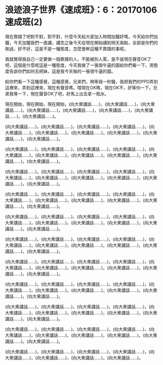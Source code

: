 # 浪迹浪子世界《速成班》：6：20170106速成班(2)

現在靠譜了吧對不對，對不對，什麼今天給大家加入時間加鐘好嗎，今天給你們加鐘，今天加鐘我們一直講，講完之後今天從現在開始講到明天兩點，全部是你們的剛過，好不好，這是不是一種態度，怎麼會幹這種不靠譜的事呢。

我就覺得我自己一定要做一個靠譜的人，不能被別人罵，是不是現在聲音OK了吧，這個是什麼呢這是一種態度，今天我做了一張很牛逼的圖給你們看一下，用態度告訴你們如何去把妹，這是我今天做的一張很牛逼的圖。

給你們看一下這種感覺，這種感覺，兄弟們，稍等我一秒鐘，我把我們的PPD弄到這裡來，弄到這裡來，現在有聲音嗎，喂現在OK嗎，現在OK不，好等你一下，兄弟我等一下，現在聲音OK了吧，好馬上出去拿一瓶水。

現在開始，現在開始，現在開始，(向大衆講話……)，(向大衆講話……)，(向大衆講話……)，(向大衆講話……)，(向大衆講話……)，(向大衆講話……)，(向大衆講話……)，(向大衆講話……)。

(向大衆講話……)，(向大衆講話……)，(向大衆講話……)，(向大衆講話……)，(向大衆講話……)，(向大衆講話……)，(向大衆講話……)，(向大衆講話……)，(向大衆講話……)，(向大衆講話……)。

(向大衆講話……)，(向大衆講話……)，(向大衆講話……)，(向大衆講話……)，(向大衆講話……)，(向大衆講話……)，(向大衆講話……)，(向大衆講話……)，(向大衆講話……)，(向大衆講話……)。

(向大衆講話……)，(向大衆講話……)，(向大衆講話……)，(向大衆講話……)，(向大衆講話……)，(向大衆講話……)，(向大衆講話……)，(向大衆講話……)，(向大衆講話……)，(向大衆講話……)。

(向大衆講話……)，(向大衆講話……)，(向大衆講話……)，(向大衆講話……)，(向大衆講話……)，(向大衆講話……)，(向大衆講話……)，(向大衆講話……)，(向大衆講話……)，(向大衆講話……)。

(向大衆講話……)，(向大衆講話……)，(向大衆講話……)，(向大衆講話……)，(向大衆講話……)，(向大衆講話……)，(向大衆講話……)，(向大衆講話……)，(向大衆講話……)，(向大衆講話……)。

(向大衆講話……)，(向大衆講話……)，(向大衆講話……)，(向大衆講話……)，(向大衆講話……)，(向大衆講話……)，(向大衆講話……)，(向大衆講話……)，(向大衆講話……)，(向大衆講話……)。

(向大衆講話……)，(向大衆講話……)，(向大衆講話……)，(向大衆講話……)，(向大衆講話……)，(向大衆講話……)，(向大衆講話……)，(向大衆講話……)，(向大衆講話……)，(向大衆講話……)。

(向大衆講話……)，(向大衆講話……)，(向大衆講話……)，(向大衆講話……)，(向大衆講話……)，(向大衆講話……)，(向大衆講話……)，(向大衆講話……)，(向大衆講話……)，(向大衆講話……)。

(向大衆講話……)，(向大衆講話……)，(向大衆講話……)，(向大衆講話……)，(向大衆講話……)，(向大衆講話……)，(向大衆講話……)，(向大衆講話……)，(向大衆講話……)，(向大衆講話……)。

(向大衆講話……)，(向大衆講話……)，(向大衆講話……)，(向大衆講話……)，(向大衆講話……)，(向大衆講話……)，(向大衆講話……)，(向大衆講話……)，(向大衆講話……)，(向大衆講話……)。

(向大衆講話……)，(向大衆講話……)，(向大衆講話……)，(向大衆講話……)，(向大衆講話……)，(向大衆講話……)，(向大衆講話……)，(向大衆講話……)。

